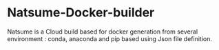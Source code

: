 # Natsume-Docker-builder
Natsume is a Cloud build based for docker generation from several environment : conda, anaconda and pip based using Json file definition.
